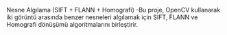 Nesne Algılama (SIFT + FLANN + Homografi)
-Bu proje, OpenCV kullanarak iki görüntü arasında benzer nesneleri algılamak için SIFT, FLANN ve Homografi dönüşümü algoritmalarını birleştirir.
